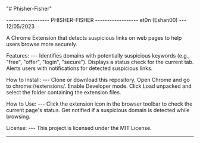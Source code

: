 "# Phisher-Fisher" 

------------------ PHISHER-FISHER ------------------
et0n (Eshan00) --- 12/05/2023


A Chrome Extension that detects suspicious links on web pages to help users browse more securely.

Features: --- 
    Identifies domains with potentially suspicious keywords (e.g., "free", "offer", "login", "secure").
    Displays a status check for the current tab.
    Alerts users with notifications for detected suspicious links.

How to Install: ---
    Clone or download this repository.
    Open Chrome and go to chrome://extensions/.
    Enable Developer mode.
    Click Load unpacked and select the folder containing the extension files.

How to Use: ---
    Click the extension icon in the browser toolbar to check the current page's status.
    Get notified if a suspicious domain is detected while browsing.

License: ---
This project is licensed under the MIT License.

------------------------------------------------------